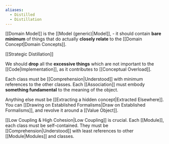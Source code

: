 ```yaml
---
aliases:
  - Distilled
  - Distillation
---
```

[[Domain Model]] is the [[Model (generic)|Model]], - it should contain **bare minimum** of things that do actually **closely relate** to the [[Domain Concept|Domain Concepts]].

[[Strategic Distillation]]

We should **drop** all the **excessive things** which are not important to the [[Code|Implementation]], as it contributes to [[Conceptual Overload]].

Each class must be [[Comprehension|Understood]] with minimum references to the other classes. Each [[Association]] must embody **something  fundamental** to the meaning of the object. 

Anything else must be [[Extracting a hidden concept|Extracted Elsewhere]]. You can [[Drawing on Established Formalisms|Draw on Established Formalisms]], and revolve it around a [[Value Object]].

[[Low Coupling & High Cohesion|Low Coupling]] is crucial. Each [[Module]], each class must be self-contained. They must be [[Comprehension|Understood]] with least references to other [[Module|Modules]] and classes.


